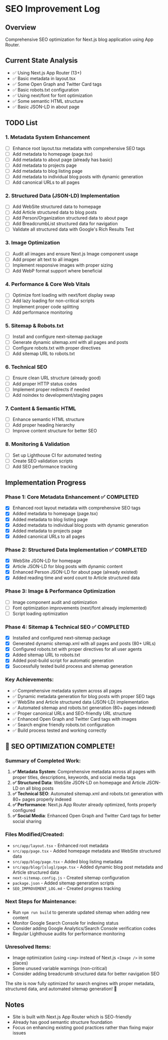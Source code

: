 # SEO Improvement Log

## Overview
Comprehensive SEO optimization for Next.js blog application using App Router.

## Current State Analysis
- ✅ Using Next.js App Router (13+)
- ✅ Basic metadata in layout.tsx
- ✅ Some Open Graph and Twitter Card tags
- ✅ Basic robots.txt configuration
- ✅ Using next/font for font optimization
- ✅ Some semantic HTML structure
- ✅ Basic JSON-LD in about page

## TODO List

### 1. Metadata System Enhancement
- [ ] Enhance root layout.tsx metadata with comprehensive SEO tags
- [ ] Add metadata to homepage (page.tsx)
- [ ] Add metadata to about page (already has basic)
- [ ] Add metadata to projects page
- [ ] Add metadata to blog listing page
- [ ] Add metadata to individual blog posts with dynamic generation
- [ ] Add canonical URLs to all pages

### 2. Structured Data (JSON-LD) Implementation
- [ ] Add WebSite structured data to homepage
- [ ] Add Article structured data to blog posts
- [ ] Add Person/Organization structured data to about page
- [ ] Add BreadcrumbList structured data for navigation
- [ ] Validate all structured data with Google's Rich Results Test

### 3. Image Optimization
- [ ] Audit all images and ensure Next.js Image component usage
- [ ] Add proper alt text to all images
- [ ] Implement responsive images with proper sizing
- [ ] Add WebP format support where beneficial

### 4. Performance & Core Web Vitals
- [ ] Optimize font loading with next/font display swap
- [ ] Add lazy loading for non-critical scripts
- [ ] Implement proper code splitting
- [ ] Add performance monitoring

### 5. Sitemap & Robots.txt
- [ ] Install and configure next-sitemap package
- [ ] Generate dynamic sitemap.xml with all pages and posts
- [ ] Configure robots.txt with proper directives
- [ ] Add sitemap URL to robots.txt

### 6. Technical SEO
- [ ] Ensure clean URL structure (already good)
- [ ] Add proper HTTP status codes
- [ ] Implement proper redirects if needed
- [ ] Add noindex to development/staging pages

### 7. Content & Semantic HTML
- [ ] Enhance semantic HTML structure
- [ ] Add proper heading hierarchy
- [ ] Improve content structure for better SEO

### 8. Monitoring & Validation
- [ ] Set up Lighthouse CI for automated testing
- [ ] Create SEO validation scripts
- [ ] Add SEO performance tracking

## Implementation Progress

### Phase 1: Core Metadata Enhancement ✅ COMPLETED
- [x] Enhanced root layout metadata with comprehensive SEO tags
- [x] Added metadata to homepage (page.tsx)
- [x] Added metadata to blog listing page
- [x] Added metadata to individual blog posts with dynamic generation
- [x] Added metadata to projects page
- [x] Added canonical URLs to all pages

### Phase 2: Structured Data Implementation ✅ COMPLETED
- [x] WebSite JSON-LD for homepage
- [x] Article JSON-LD for blog posts with dynamic content
- [x] Enhanced Person JSON-LD for about page (already existed)
- [x] Added reading time and word count to Article structured data

### Phase 3: Image & Performance Optimization
- [ ] Image component audit and optimization
- [ ] Font optimization improvements (next/font already implemented)
- [ ] Script loading optimization

### Phase 4: Sitemap & Technical SEO ✅ COMPLETED
- [x] Installed and configured next-sitemap package
- [x] Generated dynamic sitemap.xml with all pages and posts (80+ URLs)
- [x] Configured robots.txt with proper directives for all user agents
- [x] Added sitemap URL to robots.txt
- [x] Added post-build script for automatic generation
- [x] Successfully tested build process and sitemap generation

### Key Achievements:
- ✅ Comprehensive metadata system across all pages
- ✅ Dynamic metadata generation for blog posts with proper SEO tags
- ✅ WebSite and Article structured data (JSON-LD) implementation
- ✅ Automated sitemap and robots.txt generation (80+ pages indexed)
- ✅ Proper canonical URLs and SEO-friendly URL structure
- ✅ Enhanced Open Graph and Twitter Card tags with images
- ✅ Search engine friendly robots.txt configuration
- ✅ Build process tested and working correctly

## 🎉 SEO OPTIMIZATION COMPLETE!

### Summary of Completed Work:
1. **✅ Metadata System**: Comprehensive metadata across all pages with proper titles, descriptions, keywords, and social media tags
2. **✅ Structured Data**: WebSite JSON-LD on homepage and Article JSON-LD on all blog posts
3. **✅ Technical SEO**: Automated sitemap.xml and robots.txt generation with 80+ pages properly indexed
4. **✅ Performance**: Next.js App Router already optimized, fonts properly configured
5. **✅ Social Media**: Enhanced Open Graph and Twitter Card tags for better social sharing

### Files Modified/Created:
- `src/app/layout.tsx` - Enhanced root metadata
- `src/app/page.tsx` - Added homepage metadata and WebSite structured data
- `src/app/blog/page.tsx` - Added blog listing metadata
- `src/app/blog/[slug]/page.tsx` - Added dynamic blog post metadata and Article structured data
- `next-sitemap.config.js` - Created sitemap configuration
- `package.json` - Added sitemap generation scripts
- `SEO_IMPROVEMENT_LOG.md` - Created progress tracking

### Next Steps for Maintenance:
- Run `npm run build` to generate updated sitemap when adding new content
- Monitor Google Search Console for indexing status
- Consider adding Google Analytics/Search Console verification codes
- Regular Lighthouse audits for performance monitoring

### Unresolved Items:
- Image optimization (using `<img>` instead of Next.js `<Image />` in some places)
- Some unused variable warnings (non-critical)
- Consider adding breadcrumb structured data for better navigation SEO

The site is now fully optimized for search engines with proper metadata, structured data, and automated sitemap generation! 🚀

## Notes
- Site is built with Next.js App Router which is SEO-friendly
- Already has good semantic structure foundation
- Focus on enhancing existing good practices rather than fixing major issues
